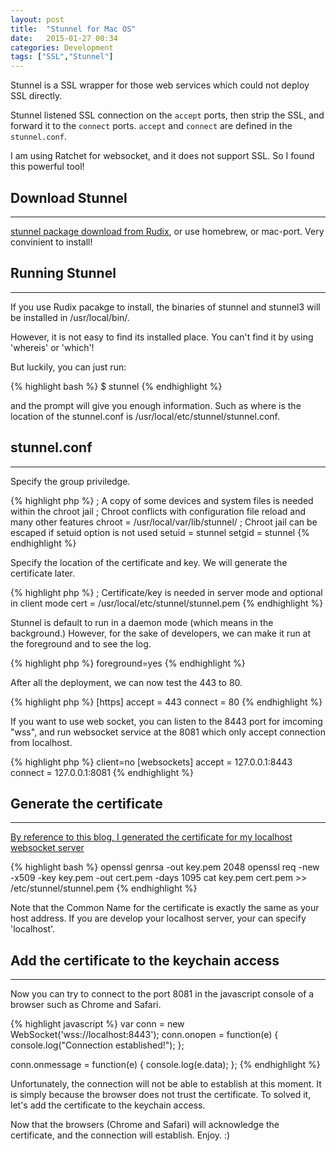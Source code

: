 ```yaml
---
layout: post
title:  "Stunnel for Mac OS"
date:   2015-01-27 00:34
categories: Development
tags: ["SSL","Stunnel"]
---
```


Stunnel is a SSL wrapper for those web services which could not deploy SSL directly.

Stunnel listened SSL connection on the `accept` ports, then strip the SSL, and forward it to the `connect` ports.
`accept` and `connect` are defined in the `stunnel.conf`.

I am using Ratchet for websocket, and it does not support SSL. So I found this powerful tool!


## Download Stunnel
------

[stunnel package download from Rudix](http://rudix.org/packages/stunnel.html), or use homebrew, or mac-port.
Very convinient to install!

## Running Stunnel
------

If you use Rudix pacakge to install, the binaries of stunnel and stunnel3 will be installed in /usr/local/bin/.

However, it is not easy to find its installed place. You can't find it by using 'whereis' or 'which'!

But luckily, you can just run:

{% highlight bash %}
$ stunnel
{% endhighlight %}

and the prompt will give you enough information. Such as where is the location of the stunnel.conf is /usr/local/etc/stunnel/stunnel.conf.

## stunnel.conf
------

Specify the group priviledge.

{% highlight php %}
; A copy of some devices and system files is needed within the chroot jail
; Chroot conflicts with configuration file reload and many other features
chroot = /usr/local/var/lib/stunnel/
; Chroot jail can be escaped if setuid option is not used
setuid = stunnel
setgid = stunnel
{% endhighlight %}


Specify the location of the certificate and key. We will generate the certificate later.

{% highlight php %}
; Certificate/key is needed in server mode and optional in client mode
cert = /usr/local/etc/stunnel/stunnel.pem
{% endhighlight %}

Stunnel is default to run in a daemon mode (which means in the background.) However, for the sake of developers, we can make it run at the foreground and to see the log.

{% highlight php %}
foreground=yes
{% endhighlight %}

After all the deployment, we can now test the 443 to 80. 

{% highlight php %}
[https]
accept  = 443
connect = 80
{% endhighlight %}

If you want to use web socket, you can listen to the 8443 port for imcoming "wss", and run websocket service at the 8081 which only accept connection from localhost.

{% highlight php %}
client=no
[websockets] 
accept = 127.0.0.1:8443
connect = 127.0.0.1:8081
{% endhighlight %}


## Generate the certificate
------

[By reference to this blog, I generated the certificate for my localhost websocket server](https://www.digitalocean.com/community/tutorials/how-to-set-up-an-ssl-tunnel-using-stunnel-on-ubuntu)

{% highlight bash %}
openssl genrsa -out key.pem 2048
openssl req -new -x509 -key key.pem -out cert.pem -days 1095
cat key.pem cert.pem >> /etc/stunnel/stunnel.pem
{% endhighlight %}

Note that the Common Name for the certificate is exactly the same as your host address. 
If you are develop your localhost server, your can specify 'localhost'.

## Add the certificate to the keychain access
------

Now you can try to connect to the port 8081 in the javascript console of a browser such as Chrome and Safari.

{% highlight javascript %}
var conn = new WebSocket('wss://localhost:8443');
conn.onopen = function(e) {
    console.log("Connection established!");
};

conn.onmessage = function(e) {
    console.log(e.data);
};
{% endhighlight %}

Unfortunately, the connection will not be able to establish at this moment. It is simply because the browser does not trust the certificate. To solved it, let's add the certificate to the keychain access.

Now that the browsers (Chrome and Safari) will acknowledge the certificate, and the connection will establish. Enjoy. :)



